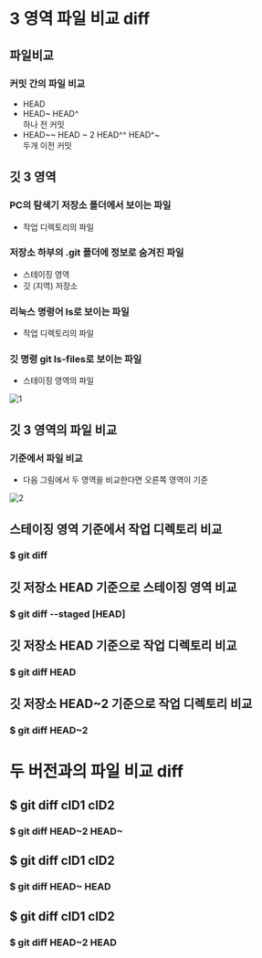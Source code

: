 # 3 영역 파일 비교 diff

## 파일비교
### 커밋 간의 파일 비교
- HEAD   
- HEAD~ HEAD^   
    하나 전 커밋   
- HEAD~~ HEAD ~ 2 HEAD^^ HEAD^~   
     두개 이전 커밋

## 깃 3 영역
### PC의 탐색기 저장소 폴더에서 보이는 파일
- 작업 디렉토리의 파일
### 저장소 하부의 .git 폴더에 정보로 숨겨진 파일
- 스테이징 영역
- 깃 (지역) 저장소
### 리눅스 명령어 ls로 보이는 파일
- 작업 디렉토리의 파일
### 깃 명령 git ls-files로 보이는 파일
- 스테이징 영역의 파일
  
![1](https://github.com/user-attachments/assets/6118eb2c-0f30-4774-821c-9e6226afecc8)

## 깃 3 영역의 파일 비교
### 기준에서 파일 비교
- 다음 그림에서 두 영역을 비교한다면 오른쪽 영역이 기준
  
![2](https://github.com/user-attachments/assets/55f8c2db-a43a-42b6-844b-872994a7f498)


## 스테이징 영역 기준에서 작업 디렉토리 비교 
### $ git diff 

## 깃 저장소 HEAD 기준으로 스테이징 영역 비교
### $ git diff --staged [HEAD]

## 깃 저장소 HEAD 기준으로 작업 디렉토리 비교
### $ git diff HEAD

## 깃 저장소 HEAD~2 기준으로 작업 디렉토리 비교
### $ git diff HEAD~2

# 두 버전과의 파일 비교 diff

## $ git diff cID1 cID2
### $ git diff HEAD~2 HEAD~

## $ git diff cID1 cID2
### $ git diff HEAD~ HEAD

## $ git diff cID1 cID2
### $ git diff HEAD~2 HEAD
